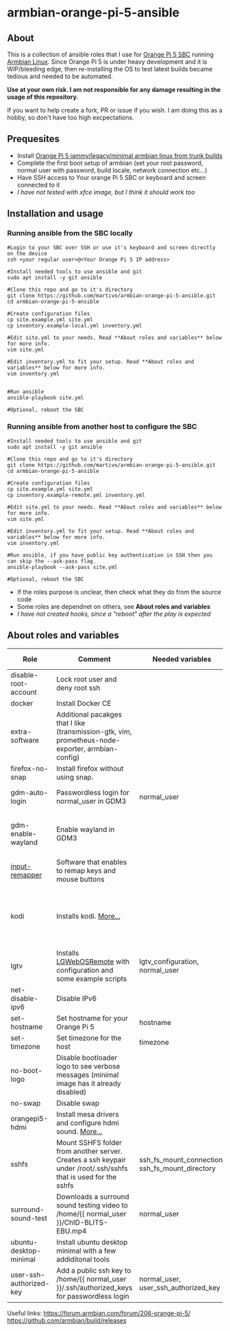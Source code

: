# armbian-orange-pi-5-ansible
## About
This is a collection of ansible roles that I use for [Orange Pi 5 SBC](http://www.orangepi.org/html/hardWare/computerAndMicrocontrollers/details/Orange-Pi-5.html)  running [Armbian Linux](https://www.armbian.com/orangepi-5/).
Since Orange Pi 5 is under heavy development and it is WIP/bleeding edge, then re-installing the OS to test latest builds became tedious and needed to be automated.

**Use at your own risk. I am not responsible for any damage resulting in the usage of this repository.**

If you want to help create a fork, PR or issue if you wish.
I am doing this as a hobby, so don't have too high excpectations.




## Prequesites
* Install [Orange Pi 5 jammy/legacy/minimal armbian linux from trunk builds](https://github.com/armbian/build/releases)
* Complete the first boot setup of armbian (set your root password, normal user with password, build locale, network connection etc...)
* Have SSH access to Your orange Pi 5 SBC or keyboard and screen connected to it
* *I have not tested with xfce image, but I think it should work too*

## Installation and usage
### Running ansible from the SBC locally
```
#Login to your SBC over SSH or use it's keyboard and screen directly on the device
ssh <your regular user>@<Your Orange Pi 5 IP address>

#Install needed tools to use ansible and git
sudo apt install -y git ansible 

#Clone this repo and go to it's directory
git clone https://github.com/martivo/armbian-orange-pi-5-ansible.git
cd armbian-orange-pi-5-ansible

#Create configuration files
cp site.example.yml site.yml
cp inventory.example-local.yml inventory.yml

#Edit site.yml to your needs. Read **About roles and variables** below for more info.
vim site.yml

#Edit inventory.yml to fit your setup. Read **About roles and variables** below for more info.
vim inventory.yml


#Run ansible
ansible-playbook site.yml

#Optional, reboot the SBC
```

### Running ansible from another host to configure the SBC
```
#Install needed tools to use ansible and git
sudo apt install -y git ansible

#Clone this repo and go to it's directory
git clone https://github.com/martivo/armbian-orange-pi-5-ansible.git
cd armbian-orange-pi-5-ansible

#Create configuration files
cp site.example.yml site.yml
cp inventory.example-remote.yml inventory.yml

#Edit site.yml to your needs. Read **About roles and variables** below for more info.
vim site.yml

#Edit inventory.yml to fit your setup. Read **About roles and variables** below for more info.
vim inventory.yml

#Run ansible, if you have public key authentication in SSH then you can skip the --ask-pass flag.
ansible-playbook --ask-pass site.yml

#Optional, reboot the SBC
```

* If the roles purpose is unclear, then check what they do from the source code
* Some roles are dependnet on others, see **About roles and variables**
* _I have not created hooks, since a "reboot" after the play is expected_


## About roles and variables

| Role | Comment | Needed variables | Depends on role |
| --- | --- | --- | --- |
| disable-root-account | Lock root user and deny root ssh  | | |
| docker | Install Docker CE | | |
| extra-software | Additional pacakges that I like (transmission-gtk, vim, prometheus-node-exporter, armbian-config) | | |
| firefox-no-snap | Install firefox without using snap. | | |
| gdm-auto-login | Passwordless login for normal_user in GDM3 | normal_user | ubuntu-desktop-minimal | 
| gdm-enable-wayland | Enable wayland in GDM3 | | ubuntu-desktop-minimal, orangepi5-hdmi |
| [input-remapper](https://github.com/sezanzeb/input-remapper) | Software that enables to remap keys and mouse buttons | | |
| kodi | Installs kodi. [More...](https://forum.armbian.com/topic/25957-guide-kodi-on-orange-pi-5-with-gpu-hardware-acceleration-and-hdmi-audio/) |  | ubuntu-desktop-minimal orangepi5-hdmi gdm-enable-wayland |
| lgtv | Installs [LGWebOSRemote](https://github.com/klattimer/LGWebOSRemote) with configuration and some example scripts | lgtv_configuration, normal_user | |
| net-disable-ipv6 | Disable IPv6 | | |
| set-hostname | Set hostname for your Orange Pi 5  | hostname | |
| set-timezone | Set timezone for the host | timezone | |
| no-boot-logo | Disable bootloader logo to see verbose messages (minimal image has it already disabled) | | |
| no-swap | Disable swap  | | |
| orangepi5-hdmi | Install mesa drivers and configure hdmi sound. [More...](https://forum.armbian.com/topic/25957-guide-kodi-on-orange-pi-5-with-gpu-hardware-acceleration-and-hdmi-audio/) | | |
| sshfs | Mount SSHFS folder from another server. Creates a ssh keypair under /root/.ssh/sshfs that is used for the sshfs | ssh_fs_mount_connection,  ssh_fs_mount_directory | |
| surround-sound-test | Downloads a surround sound testing video to /home/{{ normal_user }}/ChID-BLITS-EBU.mp4 | normal_user | |
| ubuntu-desktop-minimal | Install ubuntu desktop minimal with a few addiditonal tools | | |
| user-ssh-authorized-key | Add a public ssh key to /home/{{ normal_user }}/.ssh/authorized_keys for passwordless login | normal_user,  user_ssh_authorized_key | |



Useful links:
https://forum.armbian.com/forum/206-orange-pi-5/ 
https://github.com/armbian/build/releases
